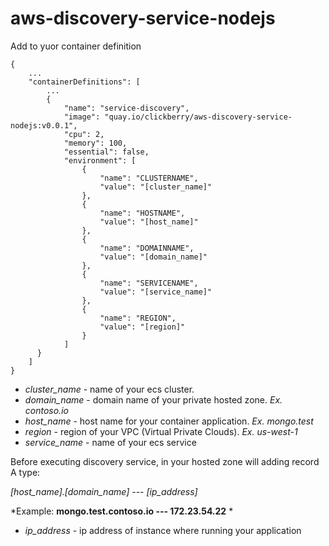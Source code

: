 # aws-discovery-service-nodejs

Add to yuor container definition
```
{
    ...
    "containerDefinitions": [
        ...
        {
            "name": "service-discovery",
            "image": "quay.io/clickberry/aws-discovery-service-nodejs:v0.0.1",
            "cpu": 2,
            "memory": 100,
            "essential": false,
            "environment": [
                {
                    "name": "CLUSTERNAME",
                    "value": "[cluster_name]"
                },
                {
                    "name": "HOSTNAME",
                    "value": "[host_name]"
                },
                {
                    "name": "DOMAINNAME",
                    "value": "[domain_name]"
                },
                {
                    "name": "SERVICENAME",
                    "value": "[service_name]"
                },
                {
                    "name": "REGION",
                    "value": "[region]"
                }
            ]
      }
    ]
}
```

* *cluster_name* - name of your ecs cluster.
* *domain_name* - domain name of your private hosted zone. *Ex. contoso.io*
* *host_name* - host name for your container application. *Ex. mongo.test*
* *region* - region of your VPC (Virtual Private Clouds). *Ex. us-west-1*
* *service_name* - name of your ecs service

Before executing discovery service, in your hosted zone will adding record A type:

*[host_name].[domain_name]* --- *[ip_address]*    

*Example: **mongo.test.contoso.io --- 172.23.54.22** *
* *ip_address* - ip address of instance where running your application
